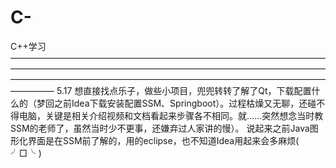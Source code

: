 # C-
C++学习
—————————————————————————————————————————————————————————————————————————————————————————————————————————————————
5.17
想直接找点乐子，做些小项目，兜兜转转了解了Qt，下载配置什么的（梦回之前Idea下载安装配置SSM、Springboot）。过程枯燥又无聊，还碰不得电脑，关键是相关介绍视频和文档看起来步骤各不相同。就……突然想念当时教SSM的老师了，虽然当时少不更事，还嫌弃过人家讲的慢）。
说起来之前Java图形化界面是在SSM前了解的，用的eclipse，也不知道Idea用起来会多麻烦( ╯□╰ )
